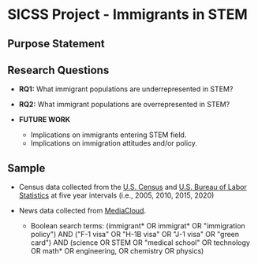 # SICSS Project - Immigrants in STEM

## Purpose Statement


## Research Questions 

* **RQ1:** What immigrant populations are underrepresented in STEM?
* **RQ2:** What immigrant populations are overrepresented in STEM?

* **FUTURE WORK** 
    + Implications on immigrants entering STEM field.
    + Implications on immigration attitudes and/or policy. 

## Sample

* Census data collected from the [U.S. Census](https://www.census.gov/) and [U.S. Bureau of Labor       Statistics](https://www.bls.gov/) at five year intervals (i.e., 2005, 2010, 2015, 2020)

* News data collected from [MediaCloud](https://mediacloud.org/). 
    + Boolean search terms: (immigrant* OR immigrat* OR "immigration policy") AND ("F-1 visa" OR "H-1B visa" OR "J-1 visa" OR "green card") AND (science OR STEM OR "medical school" OR technology OR math* OR engineering, OR chemistry OR physics)
  